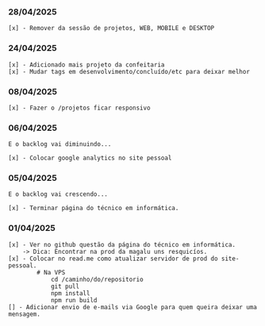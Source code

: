 ### 28/04/2025

    [x] - Remover da sessão de projetos, WEB, MOBILE e DESKTOP

### 24/04/2025

    [x] - Adicionado mais projeto da confeitaria
    [x] - Mudar tags em desenvolvimento/concluído/etc para deixar melhor

### 08/04/2025

    [x] - Fazer o /projetos ficar responsivo

### 06/04/2025
    E o backlog vai diminuindo...

    [x] - Colocar google analytics no site pessoal

### 05/04/2025

    E o backlog vai crescendo...

    [x] - Terminar página do técnico em informática.

### 01/04/2025

    [x] - Ver no github questão da página do técnico em informática.
        -> Dica: Encontrar na prod da magalu uns resquicíos.
    [x] - Colocar no read.me como atualizar servidor de prod do site-pessoal.
            # Na VPS
                cd /caminho/do/repositorio
                git pull
                npm install
                npm run build
    [] - Adicionar envio de e-mails via Google para quem queira deixar uma mensagem.
